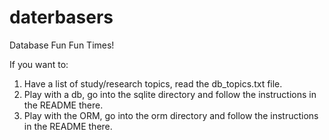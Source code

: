 daterbasers
===========

Database Fun Fun Times!

If you want to:

1) Have a list of study/research topics, read the db_topics.txt file.
2) Play with a db, go into the sqlite directory and follow the instructions in the README there.
3) Play with the ORM, go into the orm directory and follow the instructions in the README there.

